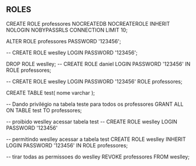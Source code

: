 ## ROLES

CREATE ROLE professores NOCREATEDB NOCREATEROLE INHERIT NOLOGIN NOBYPASSRLS CONNECTION LIMIT 10;

ALTER ROLE professores PASSWORD '123456';

-- CREATE ROLE weslley LOGIN PASSWORD '123456';

DROP ROLE weslley;
--  CREATE ROLE daniel LOGIN PASSWORD '123456' IN ROLE professores;

-- CREATE ROLE weslley LOGIN PASSWORD '123456' ROLE professores;

CREATE TABLE test(
	nome varchar
);

-- Dando privilégio na tabela teste para todos os professores
GRANT ALL ON TABLE test TO professores;

-- proibido weslley acessar tabela test
-- CREATE ROLE weslley LOGIN PASSWORD '123456'

-- permitindo weslley acessar a tabela test
CREATE ROLE weslley INHERIT LOGIN PASSWORD '123456' IN ROLE professores;

-- tirar todas as permissoes do weslley
REVOKE professores FROM weslley;





